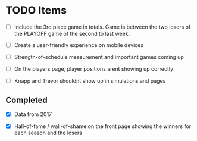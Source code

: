 # TODO Items

* [ ] Include the 3rd place game in totals. Game is between the two losers of the PLAYOFF game of the second to last week.

* [ ] Create a user-friendly experience on mobile devices

* [ ] Strength-of-schedule measurement and important games coming up

* [ ] On the players page, player positions arent showing up correctly

* [ ] Knapp and Trevor shouldnt show up in simulations and pages

## Completed

* [X] Data from 2017

* [X] Hall-of-fame / wall-of-shame on the front page showing the winners for each season and the losers
